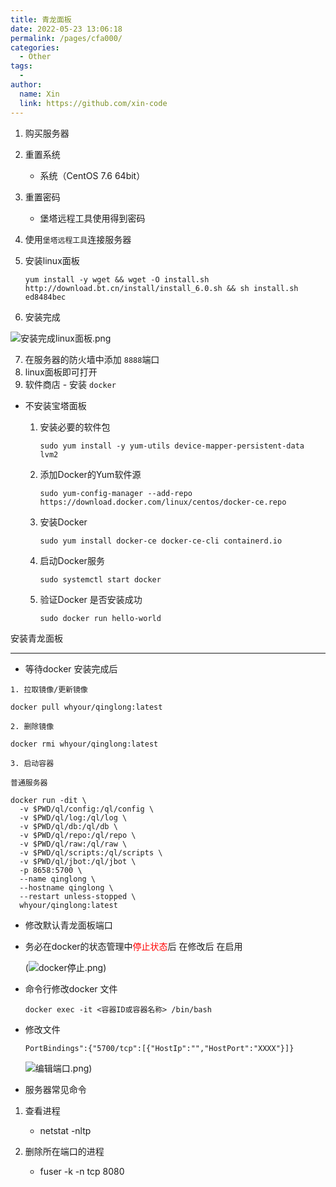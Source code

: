 ```yaml
---
title: 青龙面板
date: 2022-05-23 13:06:18
permalink: /pages/cfa000/
categories: 
  - Other
tags: 
  - 
author: 
  name: Xin
  link: https://github.com/xin-code
---
```


1. 购买服务器

2. 重置系统

   - 系统（CentOS 7.6 64bit）

3. 重置密码

   - 堡塔远程工具使用得到密码

4. 使用`堡塔远程工具`连接服务器

5. 安装linux面板

   ```
   yum install -y wget && wget -O install.sh http://download.bt.cn/install/install_6.0.sh && sh install.sh ed8484bec
   ```

6. 安装完成

![安装完成linux面板.png](https://s2.loli.net/2022/05/23/7XGvqc5STz3OewI.png)

7. 在服务器的防火墙中添加 `8888`端口
8. linux面板即可打开
9. 软件商店 - 安装 `docker`



- 不安装宝塔面板

  1. 安装必要的软件包

     ```shell
     sudo yum install -y yum-utils device-mapper-persistent-data lvm2
     ```
     
  2. 添加Docker的Yum软件源

     ```shell
     sudo yum-config-manager --add-repo https://download.docker.com/linux/centos/docker-ce.repo
     ```

  3. 安装Docker

     ```shell
     sudo yum install docker-ce docker-ce-cli containerd.io
     ```

  4. 启动Docker服务

     ```shell
     sudo systemctl start docker
     ```

  5. 验证Docker 是否安装成功

     ```shell
     sudo docker run hello-world
     ```




安装青龙面板

<hr />

- 等待docker 安装完成后

```
1. 拉取镜像/更新镜像

docker pull whyour/qinglong:latest

2. 删除镜像

docker rmi whyour/qinglong:latest

3. 启动容器 

普通服务器

docker run -dit \
  -v $PWD/ql/config:/ql/config \
  -v $PWD/ql/log:/ql/log \
  -v $PWD/ql/db:/ql/db \
  -v $PWD/ql/repo:/ql/repo \
  -v $PWD/ql/raw:/ql/raw \
  -v $PWD/ql/scripts:/ql/scripts \
  -v $PWD/ql/jbot:/ql/jbot \
  -p 8658:5700 \
  --name qinglong \
  --hostname qinglong \
  --restart unless-stopped \
  whyour/qinglong:latest
```



- 修改默认青龙面板端口

- 务必在docker的状态管理中<span style="color:red">停止状态</span>后 在修改后 在启用

  (![docker停止.png](https://s2.loli.net/2022/05/23/42vuOsMaVPSFDZ9.png))
  
- 命令行修改docker 文件

  ```shell
  docker exec -it <容器ID或容器名称> /bin/bash
  ```
  
  
  
- 修改文件

  ```
  PortBindings":{"5700/tcp":[{"HostIp":"","HostPort":"XXXX"}]}
  ```
  
  
  
  ![编辑端口.png](https://s2.loli.net/2022/05/23/nYGzhFQuoJmO1Z9.png))



- 服务器常见命令

1. 查看进程

   - netstat -nltp
2. 删除所在端口的进程

   - fuser -k -n tcp 8080

